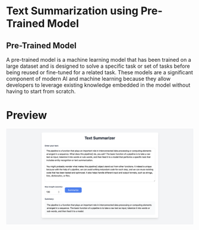 # Text Summarization using Pre-Trained Model

## Pre-Trained Model
A pre-trained model is a machine learning
model that has been trained on a large
dataset and is designed to solve a specific task or
set of tasks before being reused or fine-tuned for a 
related task. These models are a significant component 
of modern AI and machine learning because they 
allow developers to leverage existing knowledge 
embedded in the model without having to start from scratch.

# Preview
![Screenshot 2024-11-22 at 18.28.29.png](images%2FScreenshot%202024-11-22%20at%2018.28.29.png)